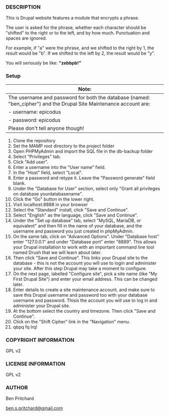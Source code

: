 ### DESCRIPTION

This is Drupal website features a module that encrypts a phrase.

The user is asked for the phrase, whether each character should be "shifted" to the right or to the left, and by how much. Punctuation and spaces are ignored.

For example, if "a" were the phrase, and we shifted to the right by 1, the result would be "b". If we shifted to the left by 2, the result would be "y".

You will seriously be like: **"zebbpb!"**

### Setup

|Note:|
|---|
|The username and password for both the database (named: "ben_cipher") and the Drupal Site Maintenance account are:
|- username: epicodus
|- password: epicodus
|Please don't tell anyone though!|

1. Clone the repository
2. Set the MAMP root directory to the project folder
3. Open PHPMyAdmin and import the SQL file in the db-backup folder
4. Select "Privileges" tab.
5. Click "Add user".
6. Enter a username into the "User name" field.
7. In the "Host" field, select "Local".
8. Enter a password and retype it. Leave the "Password generate" field blank.
9. Under the "Database for User" section, select only "Grant all privileges on database yourdatabasename".
10. Click the "Go" button in the lower right.
11. Visit localhost:8888 in your browser
12. Select the "Standard" install, click "Save and Continue".
13. Select "English" as the language, click "Save and Continue".
14. Under the "Set up database" tab, select "MySQL, MariaDB, or equivalent" and then fill in the name of your database, and the username and password you just created in phpMyAdmin.
15. On the same tab, click on "Advanced Options". Under "Database host" enter "127.0.0.1" and under "Database port" enter "8889". This allows your Drupal installation to work with an important command line tool named Drush that we will learn about later.
16. Then click "Save and Continue". This links your Drupal site to the database - this is not the account you will use to login and administer your site. After this step Drupal may take a moment to configure.
17. On the next page, labelled "Configure site", pick a site name (like "My First Drupal Site") and enter your email address. This can be changed later.
18. Enter details to create a site maintenance account, and make sure to save this Drupal username and password too with your database username and password. Thisis the account you will use to log in and administer your Drupal site.
19. At the bottom select the country and timezone. Then click "Save and Continue".
20. Click on the "Shift Cipher" link in the "Navigation" menu.
21. qbpq fq lrq!

### COPYRIGHT INFORMATION

GPL v2

### LICENSE INFORMATION

GPL v2

### AUTHOR

Ben Pritchard

ben.s.pritchard@gmail.com

